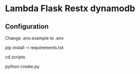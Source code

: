 # Lambda Flask Restx dynamodb

## Configuration

Change .env.example to .env

pip install -r requirements.txt

cd scripts

python create.py